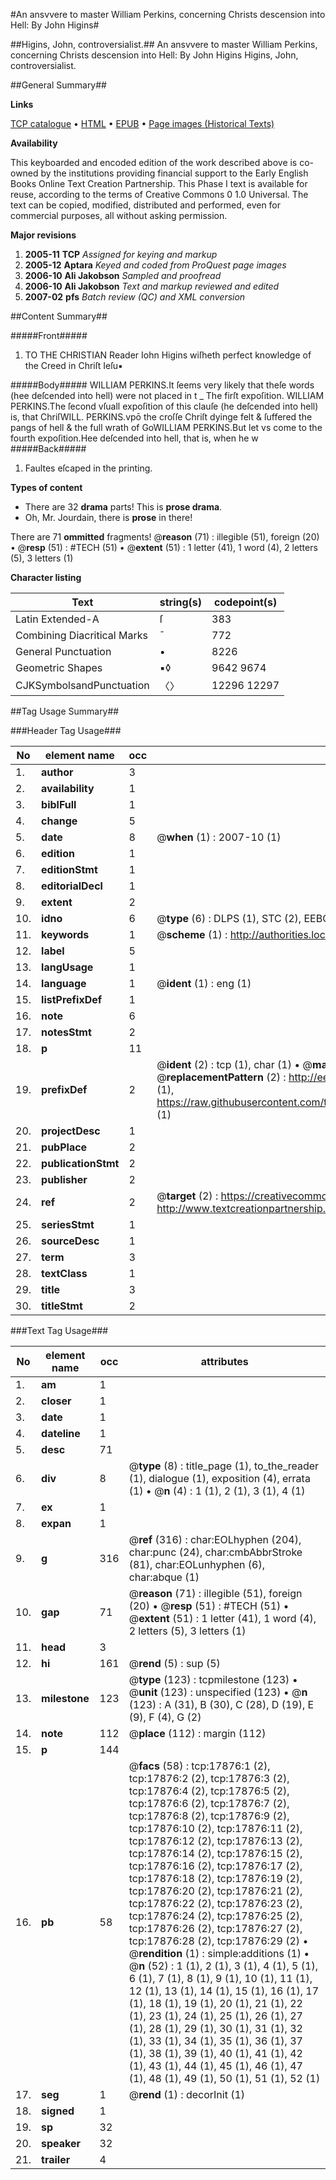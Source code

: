 #An ansvvere to master William Perkins, concerning Christs descension into Hell: By John Higins#

##Higins, John, controversialist.##
An ansvvere to master William Perkins, concerning Christs descension into Hell: By John Higins
Higins, John, controversialist.

##General Summary##

**Links**

[TCP catalogue](http://www.ota.ox.ac.uk/tcp/)  • 
[HTML](http://tei.it.ox.ac.uk/tcp/Texts-HTML/free/A03/A03325.html)  • 
[EPUB](http://tei.it.ox.ac.uk/tcp/Texts-EPUB/free/A03/A03325.epub) • 
[Page images (Historical Texts)](https://data.historicaltexts.jisc.ac.uk/view?pubId=eebo-99852551e&pageId=eebo-99852551e-17876-1)

**Availability**

This keyboarded and encoded edition of the
	       work described above is co-owned by the institutions
	       providing financial support to the Early English Books
	       Online Text Creation Partnership. This Phase I text is
	       available for reuse, according to the terms of Creative
	       Commons 0 1.0 Universal. The text can be copied,
	       modified, distributed and performed, even for
	       commercial purposes, all without asking permission.

**Major revisions**

1. __2005-11__ __TCP__ *Assigned for keying and markup*
1. __2005-12__ __Aptara__ *Keyed and coded from ProQuest page images*
1. __2006-10__ __Ali Jakobson__ *Sampled and proofread*
1. __2006-10__ __Ali Jakobson__ *Text and markup reviewed and edited*
1. __2007-02__ __pfs__ *Batch review (QC) and XML conversion*

##Content Summary##

#####Front#####

1. TO THE CHRISTIAN
Reader Iohn Higins wiſheth
perfect knowledge of the Creed
in Chriſt Ieſu▪

#####Body#####
WILLIAM PERKINS.It ſeems very likely that theſe words (hee deſcended into hell) were not placed
in t
    _ The firſt expoſition.
WILLIAM PERKINS.The ſecond vſuall expoſition of this 
clauſe (he deſcended into hell) is, that
ChriſWILL. PERKINS.vpō the croſſe Chriſt dyinge felt & ſuffered the pangs of hell & the full wrath of GoWILLIAM PERKINS.But let vs come to the fourth expoſition.Hee deſcended into hell, that is,
when he w
#####Back#####

1. Faultes eſcaped in the printing.

**Types of content**

  * There are 32 **drama** parts! This is **prose drama**.
  * Oh, Mr. Jourdain, there is **prose** in there!

There are 71 **ommitted** fragments! 
 @__reason__ (71) : illegible (51), foreign (20)  •  @__resp__ (51) : #TECH (51)  •  @__extent__ (51) : 1 letter (41), 1 word (4), 2 letters (5), 3 letters (1)

**Character listing**


|Text|string(s)|codepoint(s)|
|---|---|---|
|Latin Extended-A|ſ|383|
|Combining             Diacritical Marks|̄|772|
|General Punctuation|•|8226|
|Geometric Shapes|▪◊|9642 9674|
|CJKSymbolsandPunctuation|〈〉|12296 12297|

##Tag Usage Summary##

###Header Tag Usage###

|No|element name|occ|attributes|
|---|---|---|---|
|1.|__author__|3||
|2.|__availability__|1||
|3.|__biblFull__|1||
|4.|__change__|5||
|5.|__date__|8| @__when__ (1) : 2007-10 (1)|
|6.|__edition__|1||
|7.|__editionStmt__|1||
|8.|__editorialDecl__|1||
|9.|__extent__|2||
|10.|__idno__|6| @__type__ (6) : DLPS (1), STC (2), EEBO-CITATION (1), PROQUEST (1), VID (1)|
|11.|__keywords__|1| @__scheme__ (1) : http://authorities.loc.gov/ (1)|
|12.|__label__|5||
|13.|__langUsage__|1||
|14.|__language__|1| @__ident__ (1) : eng (1)|
|15.|__listPrefixDef__|1||
|16.|__note__|6||
|17.|__notesStmt__|2||
|18.|__p__|11||
|19.|__prefixDef__|2| @__ident__ (2) : tcp (1), char (1)  •  @__matchPattern__ (2) : ([0-9\-]+):([0-9IVX]+) (1), (.+) (1)  •  @__replacementPattern__ (2) : http://eebo.chadwyck.com/downloadtiff?vid=$1&page=$2 (1), https://raw.githubusercontent.com/textcreationpartnership/Texts/master/tcpchars.xml#$1 (1)|
|20.|__projectDesc__|1||
|21.|__pubPlace__|2||
|22.|__publicationStmt__|2||
|23.|__publisher__|2||
|24.|__ref__|2| @__target__ (2) : https://creativecommons.org/publicdomain/zero/1.0/ (1), http://www.textcreationpartnership.org/docs/. (1)|
|25.|__seriesStmt__|1||
|26.|__sourceDesc__|1||
|27.|__term__|3||
|28.|__textClass__|1||
|29.|__title__|3||
|30.|__titleStmt__|2||


###Text Tag Usage###

|No|element name|occ|attributes|
|---|---|---|---|
|1.|__am__|1||
|2.|__closer__|1||
|3.|__date__|1||
|4.|__dateline__|1||
|5.|__desc__|71||
|6.|__div__|8| @__type__ (8) : title_page (1), to_the_reader (1), dialogue (1), exposition (4), errata (1)  •  @__n__ (4) : 1 (1), 2 (1), 3 (1), 4 (1)|
|7.|__ex__|1||
|8.|__expan__|1||
|9.|__g__|316| @__ref__ (316) : char:EOLhyphen (204), char:punc (24), char:cmbAbbrStroke (81), char:EOLunhyphen (6), char:abque (1)|
|10.|__gap__|71| @__reason__ (71) : illegible (51), foreign (20)  •  @__resp__ (51) : #TECH (51)  •  @__extent__ (51) : 1 letter (41), 1 word (4), 2 letters (5), 3 letters (1)|
|11.|__head__|3||
|12.|__hi__|161| @__rend__ (5) : sup (5)|
|13.|__milestone__|123| @__type__ (123) : tcpmilestone (123)  •  @__unit__ (123) : unspecified (123)  •  @__n__ (123) : A (31), B (30), C (28), D (19), E (9), F (4), G (2)|
|14.|__note__|112| @__place__ (112) : margin (112)|
|15.|__p__|144||
|16.|__pb__|58| @__facs__ (58) : tcp:17876:1 (2), tcp:17876:2 (2), tcp:17876:3 (2), tcp:17876:4 (2), tcp:17876:5 (2), tcp:17876:6 (2), tcp:17876:7 (2), tcp:17876:8 (2), tcp:17876:9 (2), tcp:17876:10 (2), tcp:17876:11 (2), tcp:17876:12 (2), tcp:17876:13 (2), tcp:17876:14 (2), tcp:17876:15 (2), tcp:17876:16 (2), tcp:17876:17 (2), tcp:17876:18 (2), tcp:17876:19 (2), tcp:17876:20 (2), tcp:17876:21 (2), tcp:17876:22 (2), tcp:17876:23 (2), tcp:17876:24 (2), tcp:17876:25 (2), tcp:17876:26 (2), tcp:17876:27 (2), tcp:17876:28 (2), tcp:17876:29 (2)  •  @__rendition__ (1) : simple:additions (1)  •  @__n__ (52) : 1 (1), 2 (1), 3 (1), 4 (1), 5 (1), 6 (1), 7 (1), 8 (1), 9 (1), 10 (1), 11 (1), 12 (1), 13 (1), 14 (1), 15 (1), 16 (1), 17 (1), 18 (1), 19 (1), 20 (1), 21 (1), 22 (1), 23 (1), 24 (1), 25 (1), 26 (1), 27 (1), 28 (1), 29 (1), 30 (1), 31 (1), 32 (1), 33 (1), 34 (1), 35 (1), 36 (1), 37 (1), 38 (1), 39 (1), 40 (1), 41 (1), 42 (1), 43 (1), 44 (1), 45 (1), 46 (1), 47 (1), 48 (1), 49 (1), 50 (1), 51 (1), 52 (1)|
|17.|__seg__|1| @__rend__ (1) : decorInit (1)|
|18.|__signed__|1||
|19.|__sp__|32||
|20.|__speaker__|32||
|21.|__trailer__|4||
